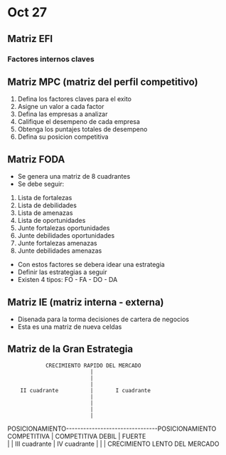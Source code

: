# Oct 27

## Matriz EFI

### Factores internos claves

## Matriz MPC (matriz del perfil competitivo)
1. Defina los factores claves para el exito
2. Asigne un valor a cada factor
3. Defina las empresas a analizar
4. Califique el desempeno de cada empresa
5. Obtenga los puntajes totales de desempeno
6. Defina su posicion competitiva

## Matriz FODA
- Se genera una matriz de 8 cuadrantes
- Se debe seguir:

1. Lista de fortalezas
2. Lista de debilidades
3. Lista de amenazas
4. Lista de oportunidades
5. Junte fortalezas oportunidades
6. Junte debilidades oportunidades
7. Junte fortalezas amenazas
8. Junte debilidades amenazas

- Con estos factores se debera idear una estrategia
- Definir las estrategias a seguir
- Existen 4 tipos: FO - FA - DO - DA

## Matriz IE (matriz interna - externa)
- Disenada para la torma decisiones de cartera de negocios
- Esta es una matriz de nueva celdas

## Matriz de la Gran Estrategia

                CRECIMIENTO RAPIDO DEL MERCADO
                              |
                              |
                              |
        II cuadrante          |       I cuadrante
                              |
                              |
                              |
                              |
POSICIONAMIENTO--------------------------------POSICIONAMIENTO
COMPETITIVA                   |                COMPETITIVA
DEBIL                         |                FUERTE                            
                              |
                              |
        III cuadrante         |       IV cuadrante
                              |
                              |
                              |
                CRECIMIENTO LENTO DEL MERCADO
